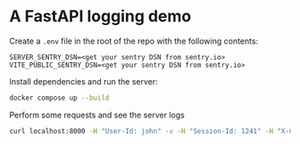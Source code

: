 # A FastAPI logging demo

Create a `.env` file in the root of the repo with the following contents:

```
SERVER_SENTRY_DSN=<get your sentry DSN from sentry.io>
VITE_PUBLIC_SENTRY_DSN=<get your sentry DSN from sentry.io>
```

Install dependencies and run the server:

```bash
docker compose up --build
```

Perform some requests and see the server logs

```bash
curl localhost:8000 -H "User-Id: john" -v -H "Session-Id: 1241" -H "X-Correlation-ID: 99999" 
```